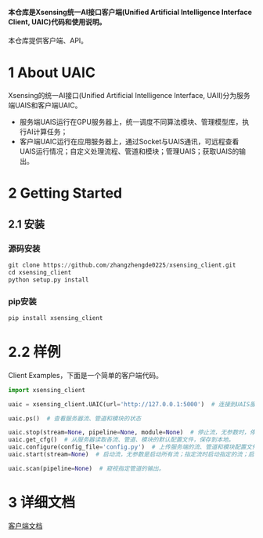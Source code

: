 
#### 本仓库是Xsensing统一AI接口客户端(Unified Artificial Intelligence Interface Client, UAIC)代码和使用说明。

本仓库提供客户端、API。

# 1 About UAIC

Xsensing的统一AI接口(Unified Artificial Intelligence Interface, UAII)分为服务端UAIS和客户端UAIC。

+ 服务端UAIS运行在GPU服务器上，统一调度不同算法模块、管理模型库，执行AI计算任务；
+ 客户端UAIC运行在应用服务器上，通过Socket与UAIS通讯，可远程查看UAIS运行情况；自定义处理流程、管道和模块；管理UAIS；获取UAIS的输出。
# 2 Getting Started
## 2.1 安装
### 源码安装
```python
git clone https://github.com/zhangzhengde0225/xsensing_client.git
cd xsensing_client
python setup.py install
```
### pip安装
```python
pip install xsensing_client
```

# 2.2 样例

Client Examples，下面是一个简单的客户端代码。

```python
import xsensing_client

uaic = xsensing_client.UAIC(url='http://127.0.0.1:5000')  # 连接到UAIS服务器

uaic.ps()  # 查看服务器流、管道和模块的状态

uaic.stop(stream=None, pipeline=None, module=None)  # 停止流，无参数时，停止全部；指定流时停止指定的流；指定管道或模块时，停止与之相关的所有流
uaic.get_cfg()  # 从服务器读取各流、管道、模块的默认配置文件，保存到本地。
uaic.configure(config_file='config.py')  # 上传服务端的流、管道和模块配置文件，更新服务端配置。
uaic.start(stream=None)  # 启动流，无参数是启动所有流；指定流时启动指定的流；启动流的同时调起所有相关管道和模块。

uaic.scan(pipeline=None)  # 窥视指定管道的输出。

```

# 3 详细文档

[客户端文档](https://github.com/zhangzhengde0225/xsensing_client/blob/master/docs/client_doc.md)


